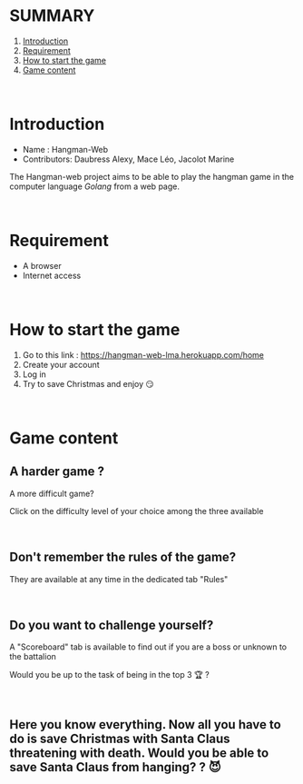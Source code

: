 # SUMMARY
1. [Introduction](#hangman-web)
2. [Requirement](#requirement)
3. [How to start the game](#how-to-start-the-game)
4. [Game content](#game-content)

<br>

# Introduction
* Name : Hangman-Web
* Contributors: Daubress Alexy, Mace Léo, Jacolot Marine

The Hangman-web project aims to be able to play the hangman game in the computer language *Golang* from a web page.

<br>

# Requirement  
* A browser
* Internet access

<br>

# How to start the game 
1. Go to this link : https://hangman-web-lma.herokuapp.com/home
2. Create your account
3. Log in
4. Try to save Christmas and enjoy 😏

<br>

# Game content

## A harder game ?
A more difficult game?

Click on the difficulty level of your choice among the three available

<br>

## Don't remember the rules of the game? 
They are available at any time in the dedicated tab "Rules"

<br>

## Do you want to challenge yourself?
A "Scoreboard" tab is available to find out if you are a boss or unknown to the battalion 

Would you be up to the task of being in the top 3 🏆 ? 

<br>

## Here you know everything. Now all you have to do is save Christmas with Santa Claus threatening with death. Would you be able to save Santa Claus from hanging? ? 😈